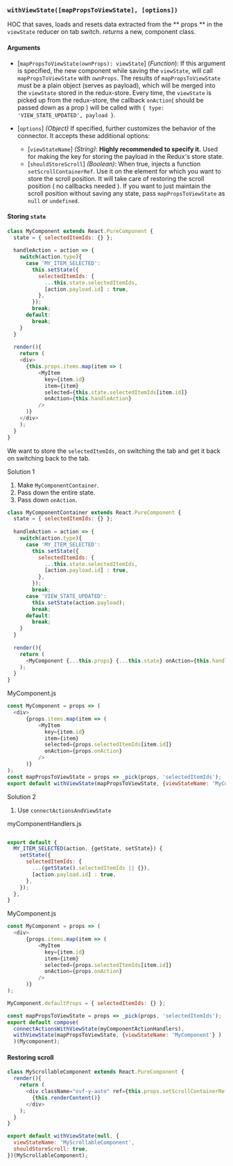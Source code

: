 ### `withViewState([mapPropsToViewState], [options])`
HOC that saves, loads and resets data extracted from the ** props ** in the `viewState` reducer on tab switch.
*returns* a new, component class.

#### Arguments

* [`mapPropsToViewState(ownProps): viewState`] \(*Function*): If this argument is specified, the new component while saving the `viewState`, will call `mapPropsToViewState` with `ownProps`. The results of `mapPropsToViewState` must be a plain object (serves as payload), which will be merged into the `viewState` stored in the redux-store. Every time, the `viewState` is picked up from the redux-store, the callback `onAction`( should be passed down as a prop ) will be called with `{ type: 'VIEW_STATE_UPDATED', payload }`.

* [`options`] *(Object)* If specified, further customizes the behavior of the connector. It accepts these additional options:
  * [`viewStateName`] *(String)*: **Highly recommended to specify it.** Used for making the key for storing the payload in the Redux's store state.
  * [`shouldStoreScroll`] *(Boolean)*: When true, injects a function `setScrollContainerRef`. Use it on the element for which you want to store the scroll position. It will take care of restoring the scroll position ( no callbacks needed ). If you want to just maintain the scroll position without saving any state, pass `mapPropsToViewState` as `null` or `undefined`.


#### Storing `state`

```javascript
class MyComponent extends React.PureComponent {
  state = { selectedItemIds: {} };
  
  handleAction = action => {
    switch(action.type){
      case 'MY_ITEM_SELECTED':
        this.setState({
          selectedItemIds: { 
            ...this.state.selectedItemIds,
            [action.payload.id] : true,
          },
        });
        break;
      default:
        break;
    }
  }
  
  render(){
    return (
    <div>
      {this.props.items.map(item => ( 
          <MyItem
            key={item.id}
            item={item}
            selected={this.state.selectedItemIds[item.id]}
            onAction={this.handleAction}
          />
      )}
    </div>
    );
  }
}
```

We want to store the `selectedItemIds`, on switching the tab and get it back on switching back to the tab.


Solution 1

1. Make `MyComponentContainer`.
2. Pass down the entire state.
3. Pass down `onAction`.

```javascript
class MyComponentContainer extends React.PureComponent {
  state = { selectedItemIds: {} };
  
  handleAction = action => {
    switch(action.type){
      case 'MY_ITEM_SELECTED':
        this.setState({
          selectedItemIds: { 
            ...this.state.selectedItemIds,
            [action.payload.id] : true,
          },
        });
        break;
      case 'VIEW_STATE_UPDATED':
        this.setState(action.payload);
        break;
      default:
        break;
    }
  }
  
  render(){
    return (
      <MyComponent {...this.props} {...this.state} onAction={this.handleAction} />
    );
  }
}
```

MyComponent.js
```javascript
const MyComponent = props => (
  <div>
      {props.items.map(item => ( 
          <MyItem
            key={item.id}
            item={item}
            selected={props.selectedItemIds[item.id]}
            onAction={props.onAction}
          />
      )}
);
const mapPropsToViewState = props => _pick(props, 'selectedItemIds');
export default withViewState(mapPropsToViewState, {viewStateName: 'MyComponent'} )(Mycomponent);
```

Solution 2
1. Use `connectActionsAndViewState`

myComponentHandlers.js

```javascript

export default {
  MY_ITEM_SELECTED(action, {getState, setState}) {
    setState({
      selectedItemIds: { 
        ...(getState().selectedItemIds || {}),
        [action.payload.id] : true,
      },
    });
  },
}
```

MyComponent.js
```javascript
const MyComponent = props => (
  <div>
      {props.items.map(item => ( 
          <MyItem
            key={item.id}
            item={item}
            selected={props.selectedItemIds[item.id]}
            onAction={props.onAction}
          />
      )}
);

MyComponent.defaultProps = { selectedItemIds: {} };

const mapPropsToViewState = props => _pick(props, 'selectedItemIds');
export default compose(
  connectActionsWithViewState(myComponentActionHandlers),
  withViewState(mapPropsToViewState, {viewStateName: 'MyComponent'} )
  )(Mycomponent);
```

#### Restoring scroll

```javascript
class MyScrollableComponent extends React.PureComponent {
  render(){
    return (
      <div className="ovf-y-auto" ref={this.props.setScrollContainerRef}>
        {this.renderContent()}
      </div>
    );
  }
}

export default withViewState(null, {
  viewStateName: 'MyScrollableComponent',
  shouldStoreScroll: true,
})(MyScrollableComponent);
```


